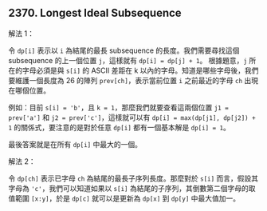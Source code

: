 ## 2370. Longest Ideal Subsequence

解法 1：

令 `dp[i]` 表示以 `i` 為結尾的最長 subsequence 的長度。我們需要尋找這個 subsequence 的上一個位置 `j`，這樣就有 `dp[i] = dp[j] + 1`。
根據題意，`j` 所在的字母必須是與 `s[i]` 的 ASCII 差距在 k 以內的字母。知道是哪些字母後，我們要維護一個長度為 26 的陣列 `prev[ch]`，表示當前位置 `i` 之前最近的字母 `ch` 出現在哪個位置。

例如：目前 `s[i] = 'b'`，且 `k = 1`，那麼我們就要查看這兩個位置 `j1 = prev['a']` 和 `j2 = prev['c']`，這樣就可以有 `dp[i] = max(dp[j1], dp[j2]) + 1` 的關係式，要注意的是對於任意 `dp[i]` 都有一個基本解是 `dp[i] = 1`。

最後答案就是在所有 `dp[i]` 中最大的一個。

解法 2：

令 `dp[ch]` 表示已字母 `ch` 為結尾的最長子序列長度。那麼對於 `s[i]` 而言，假設其字母為 `'c'`，我們可以知道如果以 `s[i]` 為結尾的子序列，其倒數第二個字母的取值範圍 `[x:y]`，於是 `dp[c]` 就可以是更新為 `dp[x]` 到 `dp[y]` 中最大值加一。

